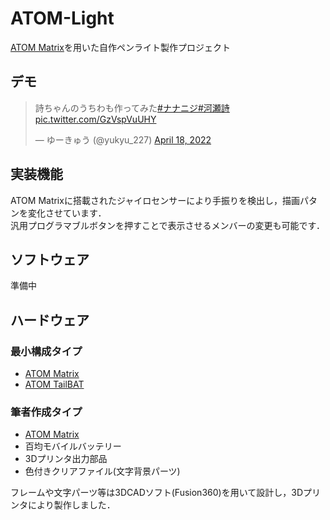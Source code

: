 # ATOM-Light
[ATOM Matrix](https://www.switch-science.com/catalog/6260/)を用いた自作ペンライト製作プロジェクト

## デモ
<blockquote class="twitter-tweet"><p lang="ja" dir="ltr">詩ちゃんのうちわも作ってみた<a href="https://twitter.com/hashtag/%E3%83%8A%E3%83%8A%E3%83%8B%E3%82%B8?src=hash&amp;ref_src=twsrc%5Etfw">#ナナニジ</a><a href="https://twitter.com/hashtag/%E6%B2%B3%E7%80%AC%E8%A9%A9?src=hash&amp;ref_src=twsrc%5Etfw">#河瀬詩</a> <a href="https://t.co/GzVspVuUHY">pic.twitter.com/GzVspVuUHY</a></p>&mdash; ゆーきゅう (@yukyu_227) <a href="https://twitter.com/yukyu_227/status/1516201163317981184?ref_src=twsrc%5Etfw">April 18, 2022</a></blockquote>

## 実装機能
ATOM Matrixに搭載されたジャイロセンサーにより手振りを検出し，描画パタンを変化させています．  
汎用プログラマブルボタンを押すことで表示させるメンバーの変更も可能です．

## ソフトウェア
準備中

## ハードウェア
### 最小構成タイプ
* [ATOM Matrix](https://www.switch-science.com/catalog/6260/)
* [ATOM TailBAT](https://www.switch-science.com/catalog/6348/)
### 筆者作成タイプ
* [ATOM Matrix](https://www.switch-science.com/catalog/6260/)
* 百均モバイルバッテリー
* 3Dプリンタ出力部品
* 色付きクリアファイル(文字背景パーツ)

フレームや文字パーツ等は3DCADソフト(Fusion360)を用いて設計し，3Dプリンタにより製作しました．

